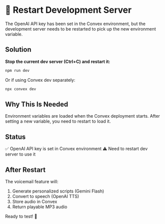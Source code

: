 # 🔄 Restart Development Server

The OpenAI API key has been set in the Convex environment, but the development server needs to be restarted to pick up the new environment variable.

## Solution

**Stop the current dev server (Ctrl+C) and restart it:**

```bash
npm run dev
```

Or if using Convex dev separately:

```bash
npx convex dev
```

## Why This Is Needed

Environment variables are loaded when the Convex deployment starts. After setting a new variable, you need to restart to load it.

## Status

✅ OpenAI API key is set in Convex environment
⚠️ Need to restart dev server to use it

## After Restart

The voicemail feature will:
1. Generate personalized scripts (Gemini Flash)
2. Convert to speech (OpenAI TTS)  
3. Store audio in Convex
4. Return playable MP3 audio

Ready to test! 🎤


